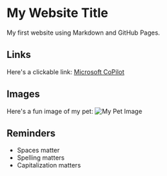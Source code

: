 # My Website Title 

My first website using Markdown and GitHub Pages.

## Links
Here's a clickable link: [Microsoft CoPilot](https://www.microsoft.com/en-us/ai/copilot)

## Images
Here's a fun image of my pet:
![My Pet Image](image.png)  <!-- Make sure the image is in your repo -->

## Reminders
- Spaces matter
- Spelling matters
- Capitalization matters
